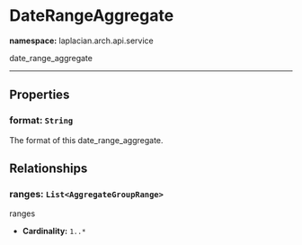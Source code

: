 # **DateRangeAggregate**
**namespace:** laplacian.arch.api.service

date_range_aggregate



---

## Properties

### format: `String`
The format of this date_range_aggregate.

## Relationships

### ranges: `List<AggregateGroupRange>`
ranges
- **Cardinality:** `1..*`